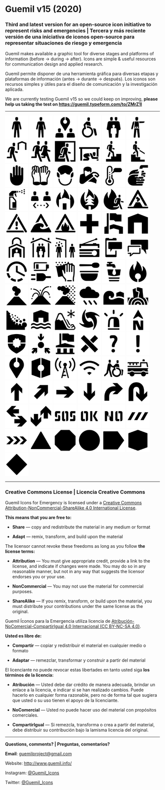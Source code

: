 # Guemil v15 (2020)

### Third and latest version for an open-source icon initiative to represent risks and emergencies | Tercera y más reciente versión de una iniciativa de iconos open-source para representar situaciones de riesgo y emergencia

Guemil makes available a graphic tool for diverse stages and platforms of information (before → during → after). Icons are simple & useful resources for communication design and applied research.

Guemil permite disponer de una herramienta gráfica para diversas etapas y plataformas de información (antes → durante → después). Los iconos son recursos simples y útiles para el diseño de comunicación y la investigación aplicada.

We are currently testing Guemil v15 so we could keep on improving, **please help us taking the test on https://guemil.typeform.com/to/ZMrZ1l**

- - - - - - - - - - 

<img src="https://raw.githubusercontent.com/Guemil/Guemil_Icons_v15_2020/main/png/01_Man_v15.png" width="75" heigth="75"> <img src="https://raw.githubusercontent.com/Guemil/Guemil_Icons_v15_2020/main/png/02_Woman_v15.png" width="75" heigth="75"> <img src="https://raw.githubusercontent.com/Guemil/Guemil_Icons_v15_2020/main/png/03_Assembly_point_v15.png" width="75" heigth="75"> <img src="https://raw.githubusercontent.com/Guemil/Guemil_Icons_v15_2020/main/png/04_Disabled_v15.png" width="75" heigth="75"> <img src="https://raw.githubusercontent.com/Guemil/Guemil_Icons_v15_2020/main/png/05_Group_meeting_v15.png" width="75" heigth="75"> <img src="https://raw.githubusercontent.com/Guemil/Guemil_Icons_v15_2020/main/png/06_Authority_instruction_v15.png" width="75" heigth="75"> <img src="https://raw.githubusercontent.com/Guemil/Guemil_Icons_v15_2020/main/png/07_Evacuate_to_shelter_v15.png" width="75" heigth="75"> <img src="https://raw.githubusercontent.com/Guemil/Guemil_Icons_v15_2020/main/png/08_Evacuate_v15.png" width="75" heigth="75"> <img src="https://raw.githubusercontent.com/Guemil/Guemil_Icons_v15_2020/main/png/09_Emergency_exit_v15.png" width="75" heigth="75"> <img src="https://raw.githubusercontent.com/Guemil/Guemil_Icons_v15_2020/main/png/10_Drop_cover_hold_v15.png" width="75" heigth="75"> <img src="https://raw.githubusercontent.com/Guemil/Guemil_Icons_v15_2020/main/png/11_Evacuate_vertical_v15.png" width="75" heigth="75"> <img src="https://raw.githubusercontent.com/Guemil/Guemil_Icons_v15_2020/main/png/12_Evacuate_downstairs_v15.png" width="75" heigth="75"> <img src="https://raw.githubusercontent.com/Guemil/Guemil_Icons_v15_2020/main/png/13_Not_allowed_v15.png" width="75" heigth="75"> <img src="https://raw.githubusercontent.com/Guemil/Guemil_Icons_v15_2020/main/png/14_Use_gloves_v15.png" width="75" heigth="75"> <img src="https://raw.githubusercontent.com/Guemil/Guemil_Icons_v15_2020/main/png/15_Use_mask_v15.png" width="75" heigth="75"> <img src="https://raw.githubusercontent.com/Guemil/Guemil_Icons_v15_2020/main/png/16_Sneeze_in_elbow_v15.png" width="75" heigth="75"> <img src="https://raw.githubusercontent.com/Guemil/Guemil_Icons_v15_2020/main/png/17_Temperature_v15.png" width="75" heigth="75"> <img src="https://raw.githubusercontent.com/Guemil/Guemil_Icons_v15_2020/main/png/18_Wash_hands_v15.png" width="75" heigth="75"> <img src="https://raw.githubusercontent.com/Guemil/Guemil_Icons_v15_2020/main/png/19_Disinfectant_v15.png" width="75" heigth="75"> <img src="https://raw.githubusercontent.com/Guemil/Guemil_Icons_v15_2020/main/png/20_Keep_distance_v15.png" width="75" heigth="75"> <img src="https://raw.githubusercontent.com/Guemil/Guemil_Icons_v15_2020/main/png/21_Structural_fire_v15.png" width="75" heigth="75"> <img src="https://raw.githubusercontent.com/Guemil/Guemil_Icons_v15_2020/main/png/22_Wildfire_v15.png" width="75" heigth="75"> <img src="https://raw.githubusercontent.com/Guemil/Guemil_Icons_v15_2020/main/png/23_Evacuate_fire_v15.png" width="75" heigth="75"> <img src="https://raw.githubusercontent.com/Guemil/Guemil_Icons_v15_2020/main/png/24_Warning_volcano_v15.png" width="75" heigth="75"> <img src="https://raw.githubusercontent.com/Guemil/Guemil_Icons_v15_2020/main/png/25_Warning_sign_v15.png" width="75" heigth="75"> <img src="https://raw.githubusercontent.com/Guemil/Guemil_Icons_v15_2020/main/png/26_Warning_tsunami_v15.png" width="75" heigth="75"> <img src="https://raw.githubusercontent.com/Guemil/Guemil_Icons_v15_2020/main/png/27_Warning_fire_v15.png" width="75" heigth="75"> <img src="https://raw.githubusercontent.com/Guemil/Guemil_Icons_v15_2020/main/png/28_First_aid_v15.png" width="75" heigth="75"> <img src="https://raw.githubusercontent.com/Guemil/Guemil_Icons_v15_2020/main/png/29_Flagged_bdg_v15.png" width="75" heigth="75"> <img src="https://raw.githubusercontent.com/Guemil/Guemil_Icons_v15_2020/main/png/30_Home_v15.png" width="75" heigth="75"> <img src="https://raw.githubusercontent.com/Guemil/Guemil_Icons_v15_2020/main/png/31_Lockdown_v15.png" width="75" heigth="75"> <img src="https://raw.githubusercontent.com/Guemil/Guemil_Icons_v15_2020/main/png/32_Shelter_v15.png" width="75" heigth="75"> <img src="https://raw.githubusercontent.com/Guemil/Guemil_Icons_v15_2020/main/png/33_Quarantine_v15.png" width="75" heigth="75"> <img src="https://raw.githubusercontent.com/Guemil/Guemil_Icons_v15_2020/main/png/34_Radio_v15.png" width="75" heigth="75"> <img src="https://raw.githubusercontent.com/Guemil/Guemil_Icons_v15_2020/main/png/35_Mobile_info_v15.png" width="75" heigth="75"> <img src="https://raw.githubusercontent.com/Guemil/Guemil_Icons_v15_2020/main/png/36_Chat_v15.png" width="75" heigth="75"> <img src="https://raw.githubusercontent.com/Guemil/Guemil_Icons_v15_2020/main/png/37_Time_v15.png" width="75" heigth="75"> <img src="https://raw.githubusercontent.com/Guemil/Guemil_Icons_v15_2020/main/png/38_Charge_plug_v15.png" width="75" heigth="75"> <img src="https://raw.githubusercontent.com/Guemil/Guemil_Icons_v15_2020/main/png/39_Wipeout_v15.png" width="75" heigth="75"> <img src="https://raw.githubusercontent.com/Guemil/Guemil_Icons_v15_2020/main/png/40_Food_v15.png" width="75" heigth="75"> <img src="https://raw.githubusercontent.com/Guemil/Guemil_Icons_v15_2020/main/png/41_Water_v15.png" width="75" heigth="75"> <img src="https://raw.githubusercontent.com/Guemil/Guemil_Icons_v15_2020/main/png/42_Fire_v15.png" width="75" heigth="75"> <img src="https://raw.githubusercontent.com/Guemil/Guemil_Icons_v15_2020/main/png/43_Volcano_fumarole_v15.png" width="75" heigth="75"> <img src="https://raw.githubusercontent.com/Guemil/Guemil_Icons_v15_2020/main/png/44_Volcano_eruption_v15.png" width="75" heigth="75"> <img src="https://raw.githubusercontent.com/Guemil/Guemil_Icons_v15_2020/main/png/45_Volcano_ashes_v15.png" width="75" heigth="75"> <img src="https://raw.githubusercontent.com/Guemil/Guemil_Icons_v15_2020/main/png/46_Rain_v15.png" width="75" heigth="75"> <img src="https://raw.githubusercontent.com/Guemil/Guemil_Icons_v15_2020/main/png/47_Tsunami_v15.png" width="75" heigth="75"> <img src="https://raw.githubusercontent.com/Guemil/Guemil_Icons_v15_2020/main/png/48_Earthquake_v15.png" width="75" heigth="75"> <img src="https://raw.githubusercontent.com/Guemil/Guemil_Icons_v15_2020/main/png/49_Landslide_v15.png" width="75" heigth="75"> <img src="https://raw.githubusercontent.com/Guemil/Guemil_Icons_v15_2020/main/png/50_Flood_v15.png" width="75" heigth="75"> <img src="https://raw.githubusercontent.com/Guemil/Guemil_Icons_v15_2020/main/png/51_Avalanche_v15.png" width="75" heigth="75"> <img src="https://raw.githubusercontent.com/Guemil/Guemil_Icons_v15_2020/main/png/52_Hurricane_v15.png" width="75" heigth="75"> <img src="https://raw.githubusercontent.com/Guemil/Guemil_Icons_v15_2020/main/png/53_Alarm_v15.png" width="75" heigth="75"> <img src="https://raw.githubusercontent.com/Guemil/Guemil_Icons_v15_2020/main/png/54_North_v15.png" width="75" heigth="75">
<img src="https://raw.githubusercontent.com/Guemil/Guemil_Icons_v15_2020/main/png/55_Authority_v15.png" width="75" heigth="75"> <img src="https://raw.githubusercontent.com/Guemil/Guemil_Icons_v15_2020/main/png/56_Meeting_point_v15.png" width="75" heigth="75"> <img src="https://raw.githubusercontent.com/Guemil/Guemil_Icons_v15_2020/main/png/57_Authority_bdg_v15.png" width="75" heigth="75"> <img src="https://raw.githubusercontent.com/Guemil/Guemil_Icons_v15_2020/main/png/58_X_Forbidden_v15.png" width="75" heigth="75"> <img src="https://raw.githubusercontent.com/Guemil/Guemil_Icons_v15_2020/main/png/59_Question_v15.png" width="75" heigth="75"> <img src="https://raw.githubusercontent.com/Guemil/Guemil_Icons_v15_2020/main/png/60_Exclamation_v15.png" width="75" heigth="75"> <img src="https://raw.githubusercontent.com/Guemil/Guemil_Icons_v15_2020/main/png/61_Location_v15.png" width="75" heigth="75"> <img src="https://raw.githubusercontent.com/Guemil/Guemil_Icons_v15_2020/main/png/62_Meeting_area_v15.png" width="75" heigth="75"> <img src="https://raw.githubusercontent.com/Guemil/Guemil_Icons_v15_2020/main/png/63_Broadcast_v15.png" width="75" heigth="75"> <img src="https://raw.githubusercontent.com/Guemil/Guemil_Icons_v15_2020/main/png/64_Wifi_v15.png" width="75" heigth="75"> <img src="https://raw.githubusercontent.com/Guemil/Guemil_Icons_v15_2020/main/png/65_Help_others_v15.png" width="75" heigth="75"> <img src="https://raw.githubusercontent.com/Guemil/Guemil_Icons_v15_2020/main/png/66_Emergency_vehicle_v15.png" width="75" heigth="75"> <img src="https://raw.githubusercontent.com/Guemil/Guemil_Icons_v15_2020/main/png/67_Arrow_up_v15.png" width="75" heigth="75"> <img src="https://raw.githubusercontent.com/Guemil/Guemil_Icons_v15_2020/main/png/68_Arrow_upright_v15.png" width="75" heigth="75"> <img src="https://raw.githubusercontent.com/Guemil/Guemil_Icons_v15_2020/main/png/69_Arrow_rightward_v15.png" width="75" heigth="75"> <img src="https://raw.githubusercontent.com/Guemil/Guemil_Icons_v15_2020/main/png/70_Arrow_down_v15.png" width="75" heigth="75"> <img src="https://raw.githubusercontent.com/Guemil/Guemil_Icons_v15_2020/main/png/71_Turn_right_v15.png" width="75" heigth="75"> <img src="https://raw.githubusercontent.com/Guemil/Guemil_Icons_v15_2020/main/png/72_Backward_v15.png" width="75" heigth="75"> <img src="https://raw.githubusercontent.com/Guemil/Guemil_Icons_v15_2020/main/png/73_Two_way_horizontal_v15.png" width="75" heigth="75"> <img src="https://raw.githubusercontent.com/Guemil/Guemil_Icons_v15_2020/main/png/74_Two_way_vertical_v15.png" width="75" heigth="75"> <img src="https://raw.githubusercontent.com/Guemil/Guemil_Icons_v15_2020/main/png/75_SOS_stencil_v15.png" width="75" heigth="75"> <img src="https://raw.githubusercontent.com/Guemil/Guemil_Icons_v15_2020/main/png/76_OK_stencil_v15.png" width="75" heigth="75"> <img src="https://raw.githubusercontent.com/Guemil/Guemil_Icons_v15_2020/main/png/77_NO_stencil_v15.png" width="75" heigth="75"> <img src="https://raw.githubusercontent.com/Guemil/Guemil_Icons_v15_2020/main/png/78_Warning_strip_1_v15.png" width="75" heigth="75"> <img src="https://raw.githubusercontent.com/Guemil/Guemil_Icons_v15_2020/main/png/79_Warning_strip_2_v15.png" width="75" heigth="75"> <img src="https://raw.githubusercontent.com/Guemil/Guemil_Icons_v15_2020/main/png/80_Contain_triangle_v15.png" width="75" heigth="75"> <img src="https://raw.githubusercontent.com/Guemil/Guemil_Icons_v15_2020/main/png/81_Contain_octagon_v15.png" width="75" heigth="75"> <img src="https://raw.githubusercontent.com/Guemil/Guemil_Icons_v15_2020/main/png/82_Contain_circle_v15.png" width="75" heigth="75"> <img src="https://raw.githubusercontent.com/Guemil/Guemil_Icons_v15_2020/main/png/83_Contain_directional_v15.png" width="75" heigth="75"> <img src="https://raw.githubusercontent.com/Guemil/Guemil_Icons_v15_2020/main/png/84_Contain_hexagon_v15.png" width="75" heigth="75"> <img src="https://raw.githubusercontent.com/Guemil/Guemil_Icons_v15_2020/main/png/85_Contain_lozenge_v15.png" width="75" heigth="75">

- - - - - - - - - - 

### Creative Commons License | Licencia Creative Commons

Guemil Icons for Emergency is licensed under a <a rel="license" href="http://creativecommons.org/licenses/by-nc-sa/4.0/">Creative Commons Attribution-NonCommercial-ShareAlike 4.0 International License</a>.

**This means that you are free to:**

- **Share** — copy and redistribute the material in any medium or format

- **Adapt** — remix, transform, and build upon the material

The licensor cannot revoke these freedoms as long as you follow **the license terms:**

- **Attribution** — You must give appropriate credit, provide a link to the license, and indicate if changes were made. You may do so in any reasonable manner, but not in any way that suggests the licensor endorses you or your use.

- **NonCommercial** — You may not use the material for commercial purposes.

- **ShareAlike** — If you remix, transform, or build upon the material, you must distribute your contributions under the same license as the original.

Guemil Íconos para la Emergencia utiliza licencia de <a rel="Licencia" href="https://creativecommons.org/licenses/by-nc-sa/4.0/deed.es">Atribución-NoComercial-CompartirIgual 4.0 Internacional (CC BY-NC-SA 4.0)</a>.

**Usted es libre de:**

- **Compartir** — copiar y redistribuir el material en cualquier medio o formato

- **Adaptar** — remezclar, transformar y construir a partir del material

El licenciante no puede revocar estas libertades en tanto usted siga **los términos de la licencia:**

- **Atribución** — Usted debe dar crédito de manera adecuada, brindar un enlace a la licencia, e indicar si se han realizado cambios. Puede hacerlo en cualquier forma razonable, pero no de forma tal que sugiera que usted o su uso tienen el apoyo de la licenciante.

- **NoComercial** — Usted no puede hacer uso del material con propósitos comerciales.

- **CompartirIgual** — Si remezcla, transforma o crea a partir del material, debe distribuir su contribución bajo la lamisma licencia del original.

- - - - - - - - - 

**Questions, comments? | Preguntas, comentarios?**

**Email**: guemilproject@gmail.com

Website: http://www.guemil.info/

Instagram: [@Guemil_Icons](https://www.instagram.com/Guemil_Icons/)

Twitter: [@Guemil_Icons](https://twitter.com/Guemil_Icons)
